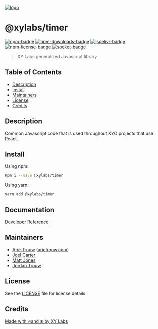 [![logo][]](https://xylabs.com)

# @xylabs/timer

[![npm-badge][]][npm-link]
[![npm-downloads-badge][]][npm-link]
[![jsdelivr-badge][]][jsdelivr-link]
[![npm-license-badge][]](LICENSE)
[![socket-badge][]][socket-link]

> XY Labs generalized Javascript library 

## Table of Contents

-   [Description](#description)
-   [Install](#install)
-   [Maintainers](#maintainers)
-   [License](#license)
-   [Credits](#credits)

## Description

Common Javascript code that is used throughout XYO projects that use React.

## Install

Using npm:

```sh
npm i --save @xylabs/timer
```

Using yarn:

```sh
yarn add @xylabs/timer
```

## Documentation
[Developer Reference](https://xylabs.github.io/sdk-js)

## Maintainers

-   [Arie Trouw](https://github.com/arietrouw) ([arietrouw.com](https://arietrouw.com))
-   [Joel Carter](https://github.com/JoelBCarter)
-   [Matt Jones](https://github.com/jonesmac)
-   [Jordan Trouw](https://github.com/jordantrouw)

## License

See the [LICENSE](LICENSE) file for license details

## Credits

[Made with 🔥and ❄️ by XY Labs](https://xylabs.com)

[logo]: https://cdn.xy.company/img/brand/XYPersistentCompany_Logo_Icon_Colored.svg

[npm-badge]: https://img.shields.io/npm/v/@xylabs/timer.svg
[npm-link]: https://www.npmjs.com/package/@xylabs/timer

[npm-downloads-badge]: https://img.shields.io/npm/dw/@xylabs/timer
[npm-license-badge]: https://img.shields.io/npm/l/@xylabs/timer

[jsdelivr-badge]: https://data.jsdelivr.com/v1/package/npm/@xylabs/timer/badge
[jsdelivr-link]: https://www.jsdelivr.com/package/npm/@xylabs/timer

[socket-badge]: https://socket.dev/api/badge/npm/package/@xylabs/timer
[socket-link]: https://socket.dev/npm/package/@xylabs/timer
